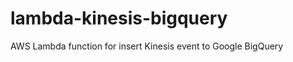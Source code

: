 lambda-kinesis-bigquery
=======================

AWS Lambda function for insert Kinesis event to Google BigQuery
